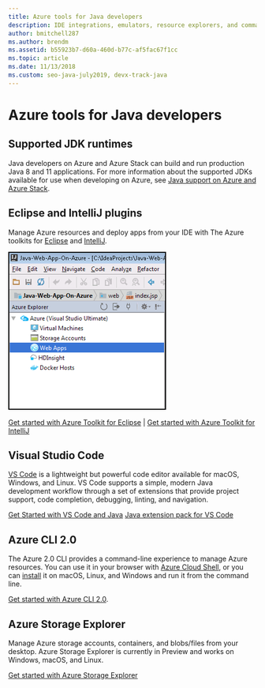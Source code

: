 ```yaml
---
title: Azure tools for Java developers
description: IDE integrations, emulators, resource explorers, and command-line interfaces for Java developers working on Azure.
author: bmitchell287
ms.author: brendm
ms.assetid: b55923b7-d60a-460d-b77c-af5fac67f1cc
ms.topic: article
ms.date: 11/13/2018
ms.custom: seo-java-july2019, devx-track-java
---
```


# Azure tools for Java developers

## Supported JDK runtimes

Java developers on Azure and Azure Stack can build and run production Java 8 and 11 applications. For more information about the supported JDKs available for use when developing on Azure, see [Java support on Azure and Azure Stack](/azure/developer/java/fundamentals/java-jdk-long-term-support).

## Eclipse and IntelliJ plugins

Manage Azure resources and deploy apps from your IDE with The Azure toolkits for [Eclipse](../toolkit-for-eclipse/index.yml) and [IntelliJ](../toolkit-for-intellij/index.yml).

![IntelliJ toolkit showing the Azure Explorer](media/intelliJ-azure-explorer.png)

[Get started with Azure Toolkit for Eclipse](/azure/app-service-web/app-service-web-eclipse-create-hello-world-web-app) | [Get started with Azure Toolkit for IntelliJ](/azure/app-service-web/app-service-web-intellij-create-hello-world-web-app)

## Visual Studio Code

[VS Code](https://code.visualstudio.com/) is a lightweight but powerful code editor available for macOS, Windows, and Linux. VS Code supports a simple, modern Java development workflow through a set of extensions that provide project support, code completion, debugging, linting, and navigation.

[Get Started with VS Code and Java](https://code.visualstudio.com/docs/java)
[Java extension pack for VS Code](https://code.visualstudio.com/docs/java/extensions)

## Azure CLI 2.0

The Azure 2.0 CLI provides a command-line experience to manage Azure resources. You can use it in your browser with [Azure Cloud Shell](/azure/cloud-shell/overview), or you can [install](/cli/azure/install-azure-cli) it on macOS, Linux, and Windows and run it from the command line.

[Get started with Azure CLI 2.0](/cli/azure/get-started-with-azure-cli).

## Azure Storage Explorer

Manage Azure storage accounts, containers, and blobs/files from your desktop. Azure Storage Explorer is currently in Preview and works on Windows, macOS, and Linux.

[Get started with Azure Storage Explorer](/azure/vs-azure-tools-storage-manage-with-storage-explorer)
